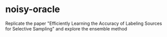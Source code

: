 # noisy-oracle
Replicate the paper "Efficiently Learning the Accuracy of Labeling Sources for Selective Sampling" and explore the ensemble method

